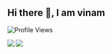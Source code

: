 ## Hi there 👋, I am vinam
![Profile Views](https://api.ghprofile.me/view?username=v1nam&label=profile_views&color=044721)

<img align="left" src="https://github-readme-stats.vercel.app/api?username=v1nam&show_icons=true&bg_color=0E161A&title_color=404D47&text_color=173F2E&icon_color=47564D&hide_border=true" />
<img align="left" src="https://github-readme-stats.vercel.app/api/top-langs/?username=v1nam&layout=compact&card_width=250&show_icons=true&show_icons=true&bg_color=0E161A&title_color=404D47&text_color=173F2E&icon_color=47564D&hide_border=true"/><br>

